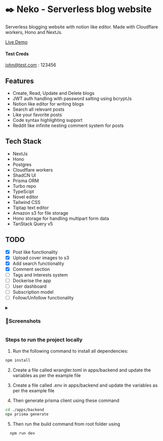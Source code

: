 # ✒️ Neko - Serverless blog website

Serverless blogging website with notion like editor. Made with Cloudflare workers, Hono and NextJs.

[Live Demo](https://neko-serverless-blogging-website-frontend.vercel.app/)
#### Test Creds
john@test.com : 123456

## Features
- Create, Read, Update and Delete blogs
- JWT auth handling with password salting using bcryptJs
- Notion like editor for writing blogs
- Search all relevant posts
- Like your favorite posts
- Code syntax highlighting support
- Reddit like infinite nesting comment system for posts

## Tech Stack
- NextJs
- Hono
- Postgres
- Cloudflare workers
- ShadCN UI
- Prisma ORM
- Turbo repo
- TypeScipt
- Novel editor
- Tailwind CSS
- Tiptap text editor
- Amazon s3 for file storage
- Hono storage for handling multipart form data
- TanStack Query v5

## TODO
- [x] Post like functionality
- [x] Upload cover images to s3
- [x] Add search functionality
- [x] Comment section
- [ ] Tags and Interests system
- [ ] Dockerise the app
- [ ] User dashboard
- [ ] Subscription model
- [ ] Follow/Unfollow functionality

<details>
  <summary><h3>🌈Screenshots</h3></summary>
  
<img src="https://imgur.com/GDx04RC.png" width=40%>
<img src="https://imgur.com/A8CXDHJ.png" width=40%>
<img src="https://imgur.com/NrZudj0.png" width=40%>
<img src="https://imgur.com/c9ZgFIC.png" width=40%>
<img src="https://imgur.com/T1QtXOe.png" width=40%>
<img src="https://imgur.com/T6hR6WF.png" width=40%>
<img src="https://imgur.com/r32e0zZ.png" width=40%>
  
</details>

### Steps to run the project locally

1. Run the following command to install all dependencies:

```sh
npm install
```

2. Create a file called wrangler.toml in apps/backend and update the variables as per the example file

3. Create a file called .env in apps/backend and update the variables as per the example file 

4. Then generate prisma client using these command

```sh
cd ./apps/backend
npx prisma generate
```

5. Then run the build command from root folder using
```sh
  npm run dev
```
